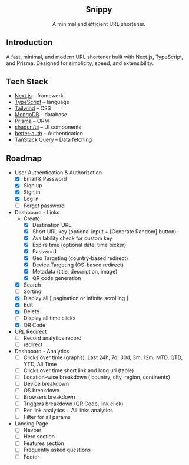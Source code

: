 <p align="center">

  <h2 align="center">Snippy</h2>

  <p align="center">
        A minimal and efficient URL shortener.
  </p>
</p>

## Introduction

A fast, minimal, and modern URL shortener built with Next.js, TypeScript, and Prisma. Designed for simplicity, speed, and extensibility.

## Tech Stack

- [Next.js](https://nextjs.org/) – framework
- [TypeScript](https://www.typescriptlang.org/) – language
- [Tailwind](https://tailwindcss.com/) – CSS
- [MongoDB](https://www.mongodb.com/) – database
- [Prisma](https://www.prisma.io/) – ORM
- [shadcn/ui](https://ui.shadcn.com/) – UI components
- [better-auth](https://www.better-auth.com/) – Authentication
- [TanStack Query](https://tanstack.com/query/latest) – Data fetching

## Roadmap

- User Authentication & Authorization
    - [x] Email & Password
    - [x] Sign up
    - [x] Sign in
    - [x] Log in
    - [ ] Forget password
- Dashboard - Links
    - Create
        - [x] Destination URL
        - [x] Short URL key (optional input + [Generate Random] button)
        - [x] Availability check for custom key
        - [x] Expire time (optional date, time picker)
        - [x] Password
        - [x] Geo Targeting (country-based redirect)
        - [x] Device Targeting (OS-based redirect)
        - [x] Metadata (title, description, image)
        - [x] QR code generation
    - [x] Search
    - [ ] Sorting
    - [x] Display all [ pagination or infinite scrolling ]
    - [x] Edit
    - [x] Delete
    - [ ] Display all time clicks
    - [x] QR Code
- URL Redirect
    - [ ] Record analytics record
    - [ ] redirect
- Dashboard - Analytics
    - [ ] Clicks over time (graphs): Last 24h, 7d, 30d, 3m, 12m, MTD, QTD, YTD, All Time
    - [ ] Clicks over time short link and long url (table)
    - [ ] Location-wise breakdown ( country, city, region, continents)
    - [ ] Device breakdown
    - [ ] OS breakdown
    - [ ] Browsers breakdown
    - [ ] Triggers breakdown (QR Code, link click)
    - [ ] Per link analytics + All links analytics
    - [ ] Filter for all params
- Landing Page
    - [ ] Navbar
    - [ ] Hero section
    - [ ] Features section
    - [ ] Frequently asked questions
    - [ ] Footer
